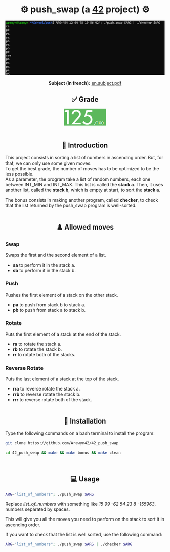 <div align="center">
  <h1>⚙️ push_swap (a <a href="https://42perpignan.fr/">42</a> project) ⚙️</h1>
  <img src="ressources/preview.png" alt="Preview">
  <p><b>Subject (in french):</b> <a href="ressources/fr.subject.pdf">en.subject.pdf</a></p>
</div>
<div align="center">
  <h2>✅ Grade</h2>
  <img src="ressources/grade.png" alt="Grade">
</div><br>

## <div align="center">📄 Introduction</div>
This project consists in sorting a list of numbers in ascending order. But, for that, we can only use some given moves.<br>
To get the best grade, the number of moves has to be optimized to be the less possible.<br>
As a parameter, the program take a list of random numbers, each one between INT_MIN and INT_MAX. This list is called the **stack a**. Then, it uses another list, called the **stack b**, which is empty at start, to sort the **stack a**.

The bonus consists in making another program, called **checker**, to check that the list returned by the push_swap program is well-sorted.
<br><br>

## <div align="center">♟️ Allowed moves</div>
### Swap
Swaps the first and the second element of a list.<br>
- **sa** to perform it in the stack a.
- **sb** to perform it in the stack b.

### Push
Pushes the first element of a stack on the other stack.<br>
- **pa** to push from stack b to stack a.
- **pb** to push from stack a to stack b.

### Rotate
Puts the first element of a stack at the end of the stack.<br>
- **ra** to rotate the stack a.
- **rb** to rotate the stack b.
- **rr** to rotate both of the stacks.

### Reverse Rotate
Puts the last element of a stack at the top of the stack.<br>
- **rra** to reverse rotate the stack a.
- **rrb** to reverse rotate the stack b.
- **rrr** to reverse rotate both of the stack.
<br><br>

## <div align="center">💾 Installation</div>
Type the following commands on a bash terminal to install the program:
```bash
git clone https://github.com/Arawyn42/42_push_swap
```
```bash
cd 42_push_swap && make && make bonus && make clean
```
<br>

## <div align="center">💻 Usage</div>
```bash
ARG="list_of_numbers"; ./push_swap $ARG
```
Replace *list_of_numbers* with something like *15 99 -62 54 23 8 -155963*, numbers separated by spaces.

This will give you all the moves you need to perform on the stack to sort it in ascending order.

If you want to check that the list is well sorted, use the following command:
```bash
ARG="list_of_numbers"; ./push_swap $ARG | ./checker $ARG
```

